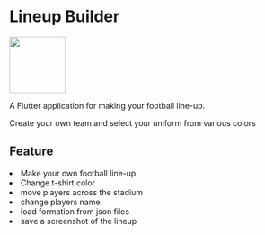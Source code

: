 # Lineup Builder

<img src="https://user-images.githubusercontent.com/22800380/126048485-90536e82-ab69-46e0-8464-ba7a2504c9bd.png" width="100">

A Flutter application for making your football line-up.

Create your own team and select your uniform from various colors

## Feature

<li> Make your own football line-up </li>
<li> Change t-shirt color </li>
<li> move players across the stadium </li>
<li> change players name </li>
<li> load formation from json files </li>
<li> save a screenshot of the lineup </li>
